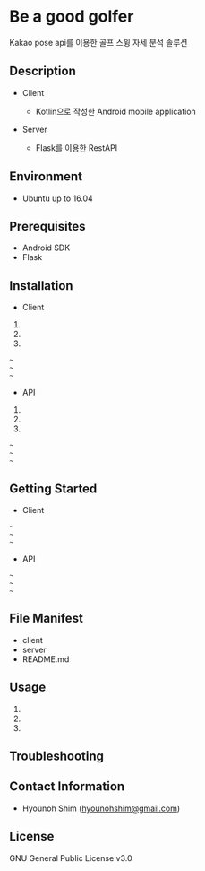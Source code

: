 # Be a good golfer

Kakao pose api를 이용한 골프 스윙 자세 분석 솔루션

## Description

- Client

  - Kotlin으로 작성한 Android mobile application

- Server

  - Flask를 이용한 RestAPI

## Environment

- Ubuntu up to 16.04

## Prerequisites

- Android SDK
- Flask

## Installation

- Client

1. 
2. 
3. 

```
~ 
~ 
~ 
```

- API

1. 
2. 
3. 

```
~ 
~ 
~ 
```

## Getting Started

- Client

```
~ 
~ 
~ 
```

- API

```
~ 
~ 
~ 
```

## File Manifest

- client
- server
- README.md

## Usage

1. 
2. 
3. 

## Troubleshooting

## Contact Information

- Hyounoh Shim (hyounohshim@gmail.com)

## License

GNU General Public License v3.0
